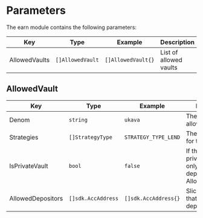 # Parameters

The earn module contains the following parameters:

| Key           | Type             | Example            | Description            |
| ------------- | ---------------- | ------------------ | ---------------------- |
| AllowedVaults | `[]AllowedVault` | `[]AllowedVault{}` | List of allowed vaults |

## AllowedVault

| Key               | Type               | Example              | Description                                                                   |
| ----------------- | ------------------ | -------------------- | ----------------------------------------------------------------------------- |
| Denom             | `string`           | `ukava`              | The denom of the allowed vault                                                |
| Strategies        | `[]StrategyType`   | `STRATEGY_TYPE_LEND` | The strategy types for the vault                                              |
| IsPrivateVault    | `bool`             | `false`              | If the vault is private and should only allow deposits from AllowedDepositors |
| AllowedDepositors | `[]sdk.AccAddress` | `[]sdk.AccAddress{}` | Slice of addresses that are allowed to deposit                                |
